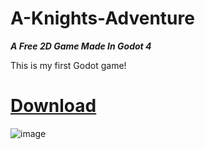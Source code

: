 # A-Knights-Adventure

***A Free 2D Game Made In Godot 4***

This is my first Godot game!

# [Download](https://github.com/termsite/A-Knights-Adventure/releases/download/mian/A.Knights.Adventure.exe)

![image](https://github.com/termsite/A-Knights-Adventure/assets/155269189/24a09808-2ccf-4e22-8d78-f82fe6f54ac6)


